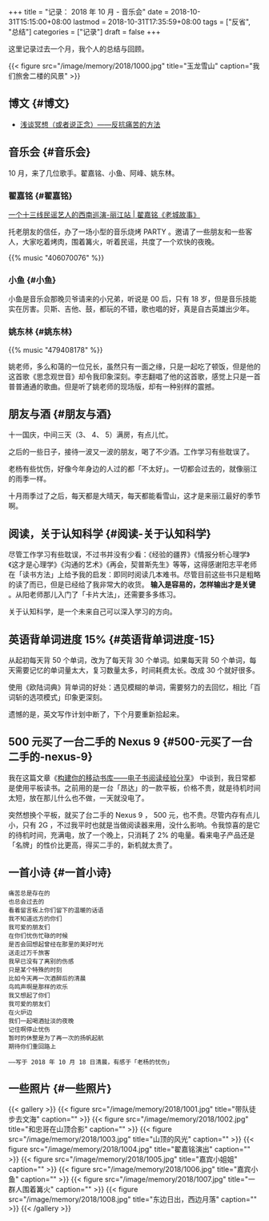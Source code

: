 +++
title = "记录： 2018 年 10 月 - 音乐会"
date = 2018-10-31T15:15:00+08:00
lastmod = 2018-10-31T17:35:59+08:00
tags = ["反省", "总结"]
categories = ["记录"]
draft = false
+++

这里记录过去一个月，我个人的总结与回顾。

{{< figure src="/image/memory/2018/1000.jpg" title="玉龙雪山" caption="我们旅舍二楼的风景" >}}

<!--more-->


## 博文 {#博文}

-   [浅谈冥想（或者说正念）——反抗痛苦的方法](http://www.xianmin.org/post/talk-about-mindfulness/)


## 音乐会 {#音乐会}

10 月，来了几位歌手。翟嘉铭、小鱼、阿峰、姚东林。


### 翟嘉铭 {#翟嘉铭}

[一个十三线民谣艺人的西南巡演-丽江站 | 翟嘉铭《老城故事》](https://mp.weixin.qq.com/s/6B3MjViWNuzOfCwoX5VrQg)

托老朋友的信任，办了一场小型的音乐烧烤 PARTY 。邀请了一些朋友和一些客人，大家吃着烤肉，围着篝火，听着民谣，共度了一个欢快的夜晚。

{{% music "406070076" %}}


### 小鱼 {#小鱼}

小鱼是音乐会那晚贝爷请来的小兄弟，听说是 00 后，只有 18 岁，但是音乐技能实在厉害。贝斯、吉他、鼓，都玩的不错，歌也唱的好，真是自古英雄出少年。


### 姚东林 {#姚东林}

{{% music "479408178" %}}

姚老师，多么和蔼的一位兄长，虽然只有一面之缘，只是一起吃了顿饭，但是他的这首歌《思念观世音》却令我印象深刻。李志翻唱了他的这首歌，感觉上只是一首普普通通的歌曲。但是听了姚老师的现场版，却有一种别样的震撼。


## 朋友与酒 {#朋友与酒}

十一国庆，中间三天（3、 4、 5）满房，有点儿忙。

之后的一些日子，接待一波又一波的朋友，喝了不少酒。工作学习有些耽误了。

老杨有些忧伤，好像今年身边的人过的都「不太好」。一切都会过去的，就像丽江的雨季一样。

十月雨季过了之后，每天都是大晴天，每天都能看雪山，这才是来丽江最好的季节啊。


## 阅读，关于认知科学 {#阅读-关于认知科学}

尽管工作学习有些耽误，不过书并没有少看：《经验的疆界》《情报分析心理学》《这才是心理学》《沟通的艺术》《再会，契普斯先生》等等，这得感谢阳志平老师在「读书方法」上给予我的启发：即同时阅读几本难书。尽管目前这些书只是粗略的读了而已，但是已经给了我非常大的收货。 **输入是容易的，怎样输出才是关键** 。从阳老师那儿入门了「卡片大法」，还需要多多练习。

关于认知科学，是一个未来自己可以深入学习的方向。


## 英语背单词进度 15% {#英语背单词进度-15}

从起初每天背 50 个单词，改为了每天背 30 个单词。如果每天背 50 个单词，每天需要记忆的单词量太大，复习数量太多，时间耗费太长。改成 30 个就好很多。

使用《欧陆词典》背单词的好处：遇见模糊的单词，需要努力的去回忆，相比「百词斩的选项模式」印象更深刻。

遗憾的是，英文写作计划中断了，下个月要重新拾起来。


## 500 元买了一台二手的 Nexus 9 {#500-元买了一台二手的-nexus-9}

我在这篇文章《[构建你的移动书库——电子书阅读经验分享](http://www.xianmin.org/post/06-ebook/)》 中谈到，我日常都是使用平板读书。之前用的是一台「昂达」的一款平板，价格不贵，就是待机时间太短，放在那儿什么也不做，一天就没电了。

突然想换个平板，就买了台二手的 Nexus 9 ， 500 元，也不贵。尽管内存有点儿小，只有 2G ，不过我平时也就是当做阅读器来用，没什么影响。令我惊喜的是它的待机时间，充满电，放了一个晚上，只消耗了 2% 的电量。看来电子产品还是「名牌」的性价比更高，得买二手的，新机就太贵了。


## 一首小诗 {#一首小诗}

```text
痛苦总是存在的
也总会过去的
看着留言板上你们留下的温暖的话语
我不知道远方的你们
我可爱的朋友们
在你们忧伤忙碌的时候
是否会回想起曾经在那里的美好时光
送走过万千旅客
我早已没有了离别的伤感
只是某个特殊的时刻
比如今天再一次酒醉后的清晨
鸟鸣声啊是那样的欢乐
我又想起了你们
我可爱的朋友们
在火炉边
我们一起喝酒扯淡的夜晚
记住啊停止忧伤
暂时的休整是为了再一次的扬帆起航
期待你们重回路上

——写于 2018 年 10 月 18 日清晨，有感于「老杨的忧伤」
```


## 一些照片 {#一些照片}

{{< gallery >}}
  {{< figure src="/image/memory/2018/1001.jpg" title="带队徒步去文海" caption="" >}}
  {{< figure src="/image/memory/2018/1002.jpg" title="和忠哥在山顶合影" caption="" >}}
  {{< figure src="/image/memory/2018/1003.jpg" title="山顶的风光" caption="" >}}
  {{< figure src="/image/memory/2018/1004.jpg" title="翟嘉铭演出" caption="" >}}
  {{< figure src="/image/memory/2018/1005.jpg" title="嘉宾小姐姐" caption="" >}}
  {{< figure src="/image/memory/2018/1006.jpg" title="嘉宾小鱼" caption="" >}}
  {{< figure src="/image/memory/2018/1007.jpg" title="一群人围着篝火" caption="" >}}
  {{< figure src="/image/memory/2018/1008.jpg" title="东边日出，西边月落" caption="" >}}
{{< /gallery >}}
